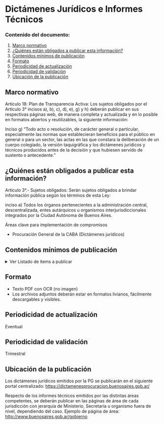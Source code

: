 <h1> Dictámenes Jurídicos e Informes Técnicos</h1> 
<h3>  Contenido del documento: </h3> 
<ol>
 <li><a href="#marco">Marco normativo</a></li>
 <li><a href="#obligados">¿Quiénes están obligados a publicar esta información?</a></li>
 <li><a href="#contenidos">Contenidos mínimos de publicación</a></li>
 <li><a href="#formato">Formato</a></li>
 <li><a href="#perio">Periodicidad de actualización</a></li>
   <li><a href="#valid">Periodicidad de validación</a></li>
 <li><a href="#ubicacion">Ubicación de la publicación</a></li>
 
 
</ol>
 
<h2 id="marco">Marco normativo</h2>  
<p>
Artículo 18: Plan de Transparencia Activa: Los sujetos obligados por el Artículo 3° incisos a), b), c), d), e), g) y h) deberán publicar en sus respectivas páginas web, de manera completa y actualizada y en lo posible en formatos abiertos y reutilizables, la siguiente información:

Inciso g) “Todo acto o resolución, de carácter general o particular, especialmente las normas que establecieran beneficios para el público en general o para un sector, las actas en las que constara la deliberación de un cuerpo colegiado, la versión taquigráfica y los dictámenes jurídicos y técnicos producidos antes de la decisión y que hubiesen servido de sustento o antecedente.”


</p>
<h2 id="obligados"> ¿Quiénes están obligados a publicar esta información?</h2> 
<p>
Artículo 3°.- Sujetos obligados: Serán sujetos obligados a brindar información pública según los términos de esta Ley:

inciso a) Todos los órganos pertenecientes a la administración central, descentralizada, entes autárquicos u organismos interjurisdiccionales integrados por la Ciudad Autónoma de Buenos Aires.
<p>Áreas clave para implementación de compromisos
<ul>
<li>Procuración General de la CABA (Dictámenes jurídicos)</li>
</ul>

</p>


<h2 id="contenidos"> Contenidos mínimos de publicación </h2> 

<details><summary> Ver Listado de ítems a publicar </summary>
<p>


|	Ítem	|
|		------------- |
|	Dictámenes jurídicos de la Procuración General   |
|Dictámenes jurídicos emitidos por otras áreas bajo delegación de la PG    |
|Informes técnicos emitidos por la Dirección Legal y Técnica de cada Ministerio, vinculados a actos administrativos de alcance general|




</p>
</details>

<h2 id="formato"> Formato </h2>
<p> <ul>
<li>Texto PDF con OCR (no imagen)</li>
<li>Los archivos adjuntos deberán estar en formatos livianos, fácilmente descargables y visibles.</li>

</ul>
</p>
<h2 id="perio"> Periodicidad de actualización</h2>
<p>Eventual</p>

<h2 id="valid"> Periodicidad de validación</h2>
<p>Trimestral</p>


<h2 id="ubicacion"> Ubicación de la publicación</h2>
<p>
Los dictámenes jurídicos emitidos por la PG se publicarán en el siguiente portal centralizado:  <a href="https://dictamenesprocuracion.buenosaires.gob.ar/">https://dictamenesprocuracion.buenosaires.gob.ar/ </a>

Respecto de los informes técnicos emitidos por las distintas áreas competentes, se deberán publicar en las páginas de área de cada jurisdicción con jerarquía de Ministerio, Secretaría u organismo fuera de nivel, dependiendo del caso. Ejemplo de página de área:
http://www.buenosaires.gob.ar/gobierno


</p>

<!-- | Compromiso | Fecha de cumplimiento |
| --- | --- |
| Listado | |
| Pliego | |
| Tipo de contratación | |
| Certificados de aptitud ambiental | |
| Incorporar AUSA, IVC | |
-->
